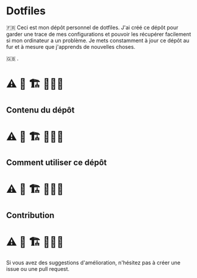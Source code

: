 
# Dotfiles

🇫🇷 Ceci est mon dépôt personnel de dotfiles. J'ai créé ce dépôt pour garder une trace de mes configurations et pouvoir les récupérer facilement si mon ordinateur a un problème. Je mets constamment à jour ce dépôt au fur et à mesure que j'apprends de nouvelles choses.

🇬🇧 .

# ⚠️ 🚧 🏗️ 👷🏼‍♂️

## Contenu du dépôt
# ⚠️ 🚧 🏗️ 👷🏼‍♂️
<!--
  - `.zshrc` : Contient des configurations pour mon shell Zsh.
  - `.gitconfig` : Contient des configurations pour Git.
  - `.config/nvim` : Contient ma config NeoVim.
-->

## Comment utiliser ce dépôt
# ⚠️ 🚧 🏗️ 👷🏼‍♂️
<!-- 
  (cloner le dépôt, exécuter le script d'installation, etc.) 
-->

## Contribution
# ⚠️ 🚧 🏗️ 👷🏼‍♂️
Si vous avez des suggestions d'amélioration, n'hésitez pas à créer une issue ou une pull request.
